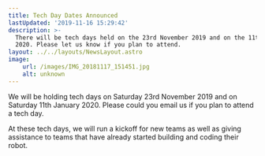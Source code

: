 ```yaml
---
title: Tech Day Dates Announced
lastUpdated: '2019-11-16 15:29:42'
description: >-
  There will be tech days held on the 23rd November 2019 and on the 11th January
  2020. Please let us know if you plan to attend.
layout: ../../layouts/NewsLayout.astro
image: 
    url: /images/IMG_20181117_151451.jpg
    alt: unknown
---
```

We will be holding tech days on Saturday 23rd November 2019 and on Saturday 11th January 2020. Please could you email us if you plan to attend a tech day. 

At these tech days, we will run a kickoff for new teams as well as giving assistance to teams that have already started building and coding their robot.
